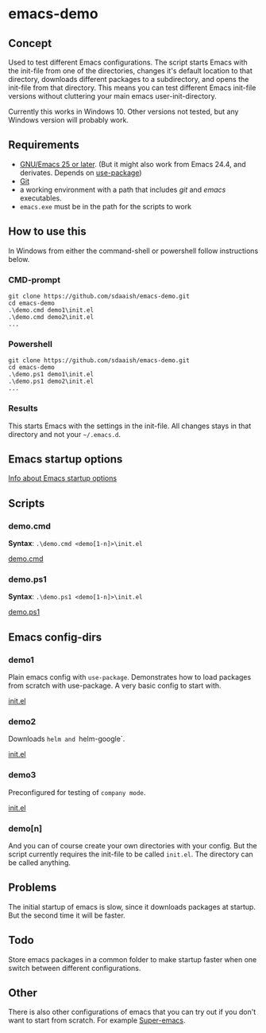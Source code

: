 # emacs-demo
## Concept
Used to test different Emacs configurations.
The script starts Emacs with the init-file from one of the directories, changes it's default location to that directory, downloads different packages to a subdirectory, and opens the init-file from that directory. This means you can test different Emacs init-file versions without cluttering your main emacs user-init-directory.

Currently this works in Windows 10. Other versions not tested, but any Windows version will probably work.
## Requirements
- [GNU/Emacs 25 or later](https://www.gnu.org/software/emacs/). (But it might also work from Emacs 24.4, and derivates. Depends on [use-package](https://github.com/jwiegley/use-package))
- [Git](https://git-scm.com/)
- a working environment with a path that includes _git_ and _emacs_ executables.
- `emacs.exe` must be in the path for the scripts to work

## How to use this
In Windows from either the command-shell or powershell follow instructions below.
### CMD-prompt
```
git clone https://github.com/sdaaish/emacs-demo.git
cd emacs-demo
.\demo.cmd demo1\init.el
.\demo.cmd demo2\init.el
...
```
### Powershell
```
git clone https://github.com/sdaaish/emacs-demo.git
cd emacs-demo
.\demo.ps1 demo1\init.el
.\demo.ps1 demo2\init.el
...
```
### Results
This starts Emacs with the settings in the init-file. All changes stays in that directory and not your `~/.emacs.d`.

## Emacs startup options
[Info about Emacs startup options](./emacs-startup-opts.md)

## Scripts
### demo.cmd
**Syntax**: `.\demo.cmd <demo[1-n]>\init.el`

[demo.cmd](./demo.cmd)

### demo.ps1
**Syntax**: `.\demo.ps1 <demo[1-n]>\init.el`

[demo.ps1](./demo.ps1)

## Emacs config-dirs
### demo1
Plain emacs config with `use-package`. Demonstrates how to load packages from scratch with use-package.
A very basic config to start with.

[init.el](./demo1/init.el)

### demo2
Downloads `helm and `helm-google`.

[init.el](./demo2/init.el)

### demo3
Preconfigured for testing of `company mode`.

[init.el](./demo3/init.el)

### demo[n]
And you can of course create your own directories with your config. But the script currently requires the init-file to be called `init.el`. The directory can be called anything.

## Problems
The initial startup of emacs is slow, since it downloads packages at startup. But the second time it will be faster.

## Todo
Store emacs packages in a common folder to make startup faster when one switch between different configurations.

## Other
There is also other configurations of emacs that you can try out if you don't want to start from scratch. For example [Super-emacs](https://github.com/myTerminal/super-emacs).
